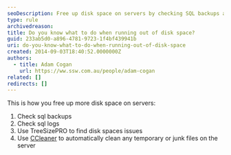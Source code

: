 ```yaml
---
seoDescription: Free up disk space on servers by checking SQL backups and logs, using TreeSizePRO to identify issues, and automatically cleaning temporary files with CCleaner.
type: rule
archivedreason:
title: Do you know what to do when running out of disk space?
guid: 233ab5d0-a896-4781-9723-1f4bf439941b
uri: do-you-know-what-to-do-when-running-out-of-disk-space
created: 2014-09-03T18:40:52.0000000Z
authors:
  - title: Adam Cogan
    url: https://ww.ssw.com.au/people/adam-cogan
related: []
redirects: []
---
```


This is how you free up more disk space on servers:

<!--endintro-->

1. Check sql backups
2. Check sql logs
3. Use TreeSizePRO to find disk spaces issues
4. Use [CCleaner](http://www.piriform.com/ccleaner) to automatically clean any temporary or junk files on the server
